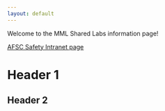 ```yaml
---
layout: default
---
```


Welcome to the MML Shared Labs information page! 

[AFSC Safety Intranet page](https://sites.google.com/noaa.gov/myafsc/safety)

# Header 1

## Header 2
